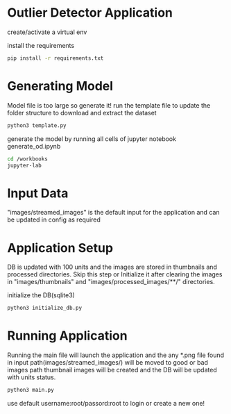 # Outlier Detector Application

create/activate a virtual env

install the requirements
```bash
pip install -r requirements.txt
```

# Generating Model

Model file is too large so generate it!
run the template file to update the folder structure to download and extract the dataset
```bash
python3 template.py
```

generate the model by running all cells of jupyter notebook
generate_od.ipynb 
```bash
cd /workbooks
jupyter-lab
```

# Input Data
"images/streamed_images" is the default input for the application and can be updated in config as required 


# Application Setup

DB is updated with 100 units and the images are stored in thumbnails and processed directories. Skip this step or 
Initialize it after clearing the images in "images/thumbnails" and "images/processed_images/**/" directories. 

initialize the DB(sqlite3) 
```bash
python3 initialize_db.py
```

# Running Application
Running the main file will launch the application and the any *.png file found in input path(images/streamed_images/) will be moved to good or bad images path thumbnail images will be created and the DB will be updated with units status.
```bash
python3 main.py
```
use default username:root/passord:root to login or create a new one!
